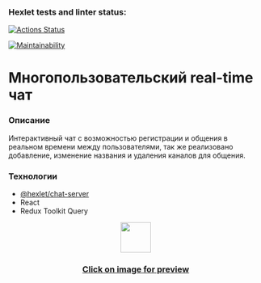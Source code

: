 ### Hexlet tests and linter status:

[![Actions Status](https://github.com/JS-Demi/frontend-project-12/actions/workflows/hexlet-check.yml/badge.svg)](https://github.com/JS-Demi/frontend-project-12/actions)

[![Maintainability](https://api.codeclimate.com/v1/badges/59905a56671b28db2207/maintainability)](https://codeclimate.com/github/JS-Demi/frontend-project-12/maintainability)

# Многопользовательский real-time чат

### Описание

Интерактивный чат с возможностью регистрации и общения в реальном времени между пользователями, так же реализовано добавление, изменение названия и удаления каналов для общения.

### Технологии

- [@hexlet/chat-server](https://www.npmjs.com/package/@hexlet/chat-server)
- React
- Redux Toolkit Query

<p align="center">
  <a href="https://frontend-project-12-neas.onrender.com/">
    <img width="60" height="60" src="https://images.crunchbase.com/image/upload/c_pad,h_256,w_256,f_auto,q_auto:eco,dpr_1/rui9vajv8t5bmgdxcgsy">
    <h3 align="center">Click on image for preview</h3>
  </a>
</p>
